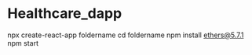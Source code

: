 # Healthcare_dapp

npx create-react-app foldername
cd foldername
npm install ethers@5.7.1
npm start
